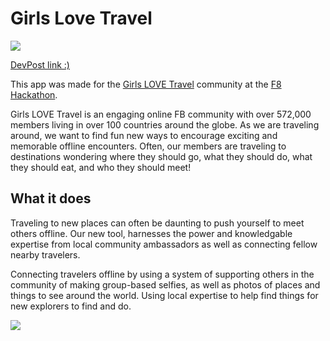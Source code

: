 # Girls Love Travel

![](https://raw.githubusercontent.com/dwyl/repo-badges/master/highresPNGs/build-passing.png)

[DevPost link :)](https://devpost.com/software/girls-love-travel)

This app was made for the [Girls LOVE Travel](https://girlslovetravel.org/) community at the [F8 Hackathon](https://f8hackathon.splashthat.com/). 

Girls LOVE Travel is an engaging online FB community with over 572,000 members living in over 100 countries around the globe. As we are traveling around, we want to find fun new ways to encourage exciting and memorable offline encounters. Often, our members are traveling to destinations wondering where they should go, what they should do, what they should eat, and who they should meet!  

## What it does

Traveling to new places can often be daunting to push yourself to meet others offline. Our new tool, harnesses the power and knowledgable expertise from local community ambassadors as well as connecting fellow nearby travelers.

Connecting travelers offline by using a system of supporting others in the community of making group-based selfies, as well as photos of places and things to see around the world. Using local expertise to help find things for new explorers to find and do. 

![](https://challengepost-s3-challengepost.netdna-ssl.com/photos/production/software_photos/000/642/048/datas/gallery.jpg)
